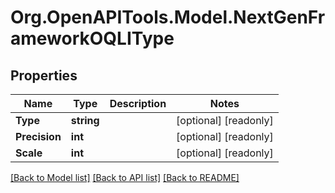 
# Org.OpenAPITools.Model.NextGenFrameworkOQLIType

## Properties

Name | Type | Description | Notes
------------ | ------------- | ------------- | -------------
**Type** | **string** |  | [optional] [readonly] 
**Precision** | **int** |  | [optional] [readonly] 
**Scale** | **int** |  | [optional] [readonly] 

[[Back to Model list]](../README.md#documentation-for-models)
[[Back to API list]](../README.md#documentation-for-api-endpoints)
[[Back to README]](../README.md)

